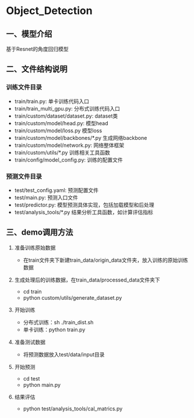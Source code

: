 # Object_Detection
## 一、模型介绍
基于Resnet的角度回归模型

## 二、文件结构说明

### 训练文件目录

- train/train.py: 单卡训练代码入口
- train/train_multi_gpu.py: 分布式训练代码入口
- train/custom/dataset/dataset.py: dataset类
- train/custom/model/head.py: 模型head
- train/custom/model/loss.py 模型loss
- train/custom/model/backbones/*.py 生成网络backbone
- train/custom/model/network.py: 网络整体框架
- train/custom/utils/*.py 训练相关工具函数
- train/config/model_config.py: 训练的配置文件

### 预测文件目录

* test/test_config.yaml: 预测配置文件
* test/main.py: 预测入口文件
* test/predictor.py: 模型预测具体实现，包括加载模型和后处理
* test/analysis_tools/*.py 结果分析工具函数，如计算评估指标

## 三、demo调用方法

1. 准备训练原始数据
   * 在train文件夹下新建train_data/origin_data文件夹，放入训练的原始训练数据

2. 生成处理后的训练数据，在train_data/processed_data文件夹下
   * cd train
   * python custom/utils/generate_dataset.py

3. 开始训练
   * 分布式训练：sh ./train_dist.sh
   * 单卡训练：python train.py
   
4. 准备测试数据
   * 将预测数据放入test/data/input目录

5. 开始预测
   * cd test
   * python main.py

6. 结果评估
   * python test/analysis_tools/cal_matrics.py
